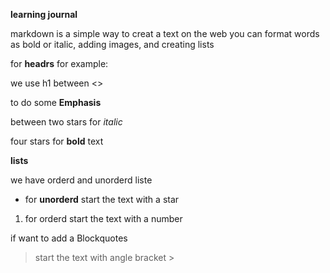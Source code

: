 **learning journal**
  
  
  
markdown is a simple way to creat a text on the web you can format words as bold or italic, adding images, and creating lists



<h7>for **headrs** for example: 

we use h1 between <>  




to do some **Emphasis** 



between two stars for *italic*


 
four stars for **bold** text 




**lists**  




we have orderd and unorderd liste  



* for **unorderd** start the text with a star  



1. for orderd start the text with a number 



if want to add a Blockquotes  



>start the text with angle bracket >
